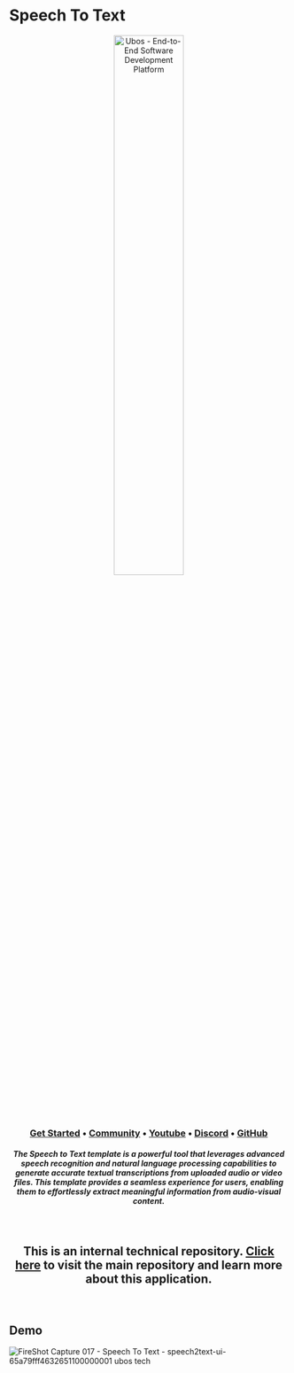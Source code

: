 Speech To Text
==============
<p align="center">
  <img width="50%" align="center" alt="Ubos - End-to-End Software Development Platform" src="https://ubos.tech/wp-content/uploads/2023/03/cropped-Group-21015-1.png">
</p>
<h3 align="center">
  <b><a href="https://documentation.ubos.tech/docs/intro">Get Started</a></b>
  •
  <a href="https://community.ubos.tech/">Community</a>
  •
  <a href="https://www.youtube.com/@ubos_tech">Youtube</a>
  •
  <a href="https://discord.com/invite/dt59QaptH2">Discord</a>
  •
  <a href="https://github.com/UBOS-tech">GitHub</a>
</h3>

<h5 align="center">

The Speech to Text template is a powerful tool that leverages advanced speech recognition and natural language processing capabilities to generate accurate textual transcriptions from uploaded audio or video files. This template provides a seamless experience for users, enabling them to effortlessly extract meaningful information from audio-visual content.

</h5>

<br>

<h2 align="center">
  
This is an internal technical repository. <b><a href="https://github.com/UBOS-tech/UBOS-template-Speech-To-Text" target="_blank">Click here</a></b> to visit the main repository and learn more about this application.

</h2>

<br>

## Demo

![FireShot Capture 017 - Speech To Text - speech2text-ui-65a79fff4632651100000001 ubos tech](https://github.com/UBOS-tech/UBOS-template-Speech-To-Text/assets/76822866/d47fe090-05d1-4640-ac80-c1c737b752ad)


